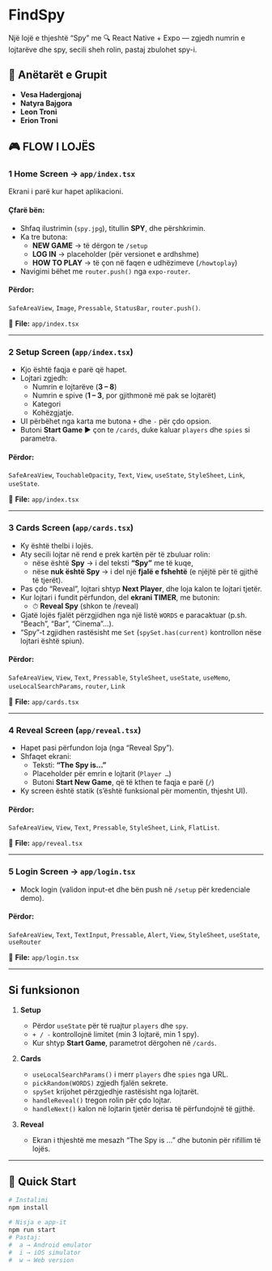 # FindSpy

Një lojë e thjeshtë “Spy” me 🔍 React Native + Expo — zgjedh numrin e lojtarëve dhe spy, secili sheh rolin, pastaj zbulohet spy-i.


## 👥 Anëtarët e Grupit

- **Vesa Hadergjonaj**
- **Natyra Bajgora**
- **Leon Troni**
- **Erion Troni**


## 🎮 FLOW I LOJËS

###  1 **Home Screen** → `app/index.tsx`
Ekrani i parë kur hapet aplikacioni.

#### Çfarë bën:
- Shfaq ilustrimin (`spy.jpg`), titullin **SPY**, dhe përshkrimin.
- Ka tre butona:
  -  **NEW GAME** → të dërgon te `/setup`
  -  **LOG IN** → placeholder (për versionet e ardhshme)
  -  **HOW TO PLAY** → të çon në faqen e udhëzimeve (`/howtoplay`)
- Navigimi bëhet me `router.push()` nga `expo-router`.

#### Përdor:
`SafeAreaView`, `Image`, `Pressable`, `StatusBar`, `router.push()`.

📂 **File:** `app/index.tsx`

---

### 2 **Setup Screen** (`app/index.tsx`)
- Kjo është faqja e parë që hapet.
- Lojtari zgjedh:
  - Numrin e lojtarëve (**3 – 8**)
  - Numrin e spive (**1 – 3**, por gjithmonë më pak se lojtarët)
  - Kategori
  - Kohëzgjatje.
- UI përbëhet nga karta me butona `+` dhe `-` për çdo opsion.
- Butoni **Start Game ▶** çon te `/cards`, duke kaluar `players` dhe `spies` si parametra.

#### Përdor:
`SafeAreaView`, `TouchableOpacity`, `Text`, `View`, `useState`, `StyleSheet`, `Link`, `useState`.

📂 **File:** `app/index.tsx`

---

### 3 **Cards Screen** (`app/cards.tsx`)
- Ky është thelbi i lojës.
- Aty secili lojtar në rend e prek kartën për të zbuluar rolin:
  - nëse është **Spy** → i del teksti **“Spy”** me të kuqe,
  - nëse **nuk është Spy** → i del një **fjalë e fshehtë** (e njëjtë për të gjithë të tjerët).
- Pas çdo “Reveal”, lojtari shtyp **Next Player**, dhe loja kalon te lojtari tjetër.
- Kur lojtari i fundit përfundon, del **ekrani TIMER**, me butonin:
  - ⏱ **Reveal Spy** (shkon te /reveal)
- Gjatë lojës fjalët përzgjidhen nga një listë `WORDS` e paracaktuar (p.sh. “Beach”, “Bar”, “Cinema”...).
- “Spy”-t zgjidhen rastësisht me `Set` (`spySet.has(current)` kontrollon nëse lojtari është spiun).

#### Përdor:
`SafeAreaView`, `View`, `Text`, `Pressable`, `StyleSheet`, `useState`, `useMemo`, `useLocalSearchParams`, `router`, `Link`

📂 **File:** `app/cards.tsx`

---

### 4 **Reveal Screen** (`app/reveal.tsx`)
- Hapet pasi përfundon loja (nga “Reveal Spy”).
- Shfaqet ekrani:
  - Teksti: **“The Spy is…”**
  - Placeholder për emrin e lojtarit (`Player …`)
  - Butoni **Start New Game**, që të kthen te faqja e parë (`/`)
- Ky screen është statik (s’është funksional për momentin, thjesht UI).

#### Përdor:
`SafeAreaView`, `View`, `Text`, `Pressable`, `StyleSheet`, `Link`, `FlatList`.

📂 **File:** `app/reveal.tsx`

---

### 5 **Login Screen** → `app/login.tsx`
- Mock login (validon input-et dhe bën push në `/setup` për kredenciale demo).

#### Përdor:
`SafeAreaView`, `Text`, `TextInput`, `Pressable`, `Alert`, `View`, `StyleSheet`, `useState`, `useRouter`  

📂 **File:** `app/login.tsx`

---

##  Si funksionon

1. **Setup**
   - Përdor `useState` për të ruajtur `players` dhe `spy`.
   - `+ / -` kontrollojnë limitet (min 3 lojtarë, min 1 spy).
   - Kur shtyp **Start Game**, parametrot dërgohen në `/cards`.

2. **Cards**
   - `useLocalSearchParams()` i merr `players` dhe `spies` nga URL.
   - `pickRandom(WORDS)` zgjedh fjalën sekrete.
   - `spySet` krijohet përzgjedhje rastësisht nga lojtarët.
   - `handleReveal()` tregon rolin për çdo lojtar.
   - `handleNext()` kalon në lojtarin tjetër derisa të përfundojnë të gjithë.

3. **Reveal**
   - Ekran i thjeshtë me mesazh “The Spy is …” dhe butonin për rifillim të lojës.

---


## 🚀 Quick Start

```bash
# Instalimi
npm install

# Nisja e app-it
npm run start
# Pastaj:
#  a → Android emulator
#  i → iOS simulator
#  w → Web version

